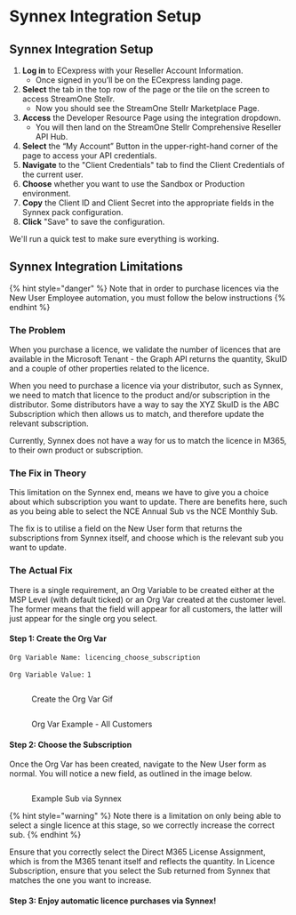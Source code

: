 # Synnex Integration Setup

## Synnex Integration Setup

1. **Log in** to ECexpress with your Reseller Account Information.
   * Once signed in you’ll be on the ECexpress landing page.
2. **Select** the tab in the top row of the page or the tile on the screen to access StreamOne Stellr.
   * Now you should see the StreamOne Stellr Marketplace Page.
3. **Access** the Developer Resource Page using the integration dropdown.
   * You will then land on the StreamOne Stellr Comprehensive Reseller API Hub.
4. **Select** the “My Account” Button in the upper-right-hand corner of the page to access your API credentials.
5. **Navigate** to the "Client Credentials" tab to find the Client Credentials of the current user.
6. **Choose** whether you want to use the Sandbox or Production environment.
7. **Copy** the Client ID and Client Secret into the appropriate fields in the Synnex pack configuration.
8. **Click** "Save" to save the configuration.

We'll run a quick test to make sure everything is working.



## Synnex Integration Limitations

{% hint style="danger" %}
Note that in order to purchase licences via the New User Employee automation, you must follow the below instructions
{% endhint %}

### **The Problem**

When you purchase a licence, we validate the number of licences that are available in the Microsoft Tenant - the Graph API returns the quantity, SkuID and a couple of other properties related to the licence.

When you need to purchase a licence via your distributor, such as Synnex, we need to match that licence to the product and/or subscription in the distributor.  Some distributors have a way to say the XYZ SkuID is the ABC Subscription which then allows us to match, and therefore update the relevant subscription.

Currently, Synnex does not have a way for us to match the licence in M365, to their own product or subscription.

### **The Fix in Theory**

This limitation on the Synnex end, means we have to give you a choice about which subscription you want to update.  There are benefits here, such as you being able to select the NCE Annual Sub vs the NCE Monthly Sub. &#x20;

The fix is to utilise a field on the New User form that returns the subscriptions from Synnex itself, and choose which is the relevant sub you want to update.

### **The Actual Fix**

There is a single requirement, an Org Variable to be created either at the MSP Level (with default ticked) or an Org Var created at the customer level.  The former means that the field will appear for all customers, the latter will just appear for the single org you select.

#### Step 1: Create the Org Var

`Org Variable Name: licencing_choose_subscription`

`Org Variable Value:` `1`

<figure><img src="https://i.ibb.co/pdTk7jk/Peek-2024-05-13-23-36.gif" alt=""><figcaption><p>Create the Org Var Gif</p></figcaption></figure>

<figure><img src="https://i.ibb.co/2n8XCwy/Adam-Synnex.png" alt=""><figcaption><p>Org Var Example - All Customers</p></figcaption></figure>

#### Step 2: Choose the Subscription

Once the Org Var has been created, navigate to the New User form as normal.  You will notice a new field, as outlined in the image below.

<figure><img src="https://i.ibb.co/P1TkvTK/Screenshot-20240513-234203.png" alt=""><figcaption><p>Example Sub via Synnex</p></figcaption></figure>

{% hint style="warning" %}
Note there is a limitation on only being able to select a single licence at this stage, so we correctly increase the correct sub.&#x20;
{% endhint %}

Ensure that you correctly select the Direct M365 License Assignment, which is from the M365 tenant itself and reflects the quantity.  In Licence Subscription, ensure that you select the Sub returned from Synnex that matches the one you want to increase.&#x20;

#### Step 3: Enjoy automatic licence purchases via Synnex!



